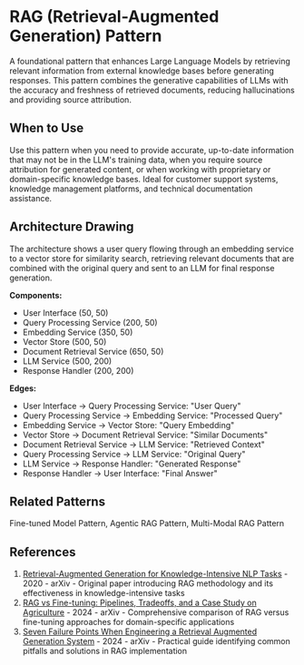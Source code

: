 # RAG (Retrieval-Augmented Generation) Pattern

A foundational pattern that enhances Large Language Models by retrieving relevant information from external knowledge bases before generating responses. This pattern combines the generative capabilities of LLMs with the accuracy and freshness of retrieved documents, reducing hallucinations and providing source attribution.

## When to Use

Use this pattern when you need to provide accurate, up-to-date information that may not be in the LLM's training data, when you require source attribution for generated content, or when working with proprietary or domain-specific knowledge bases. Ideal for customer support systems, knowledge management platforms, and technical documentation assistance.

## Architecture Drawing

The architecture shows a user query flowing through an embedding service to a vector store for similarity search, retrieving relevant documents that are combined with the original query and sent to an LLM for final response generation.

**Components:**
- User Interface (50, 50)
- Query Processing Service (200, 50)
- Embedding Service (350, 50)
- Vector Store (500, 50)
- Document Retrieval Service (650, 50)
- LLM Service (500, 200)
- Response Handler (200, 200)

**Edges:**
- User Interface → Query Processing Service: "User Query"
- Query Processing Service → Embedding Service: "Processed Query"
- Embedding Service → Vector Store: "Query Embedding"
- Vector Store → Document Retrieval Service: "Similar Documents"
- Document Retrieval Service → LLM Service: "Retrieved Context"
- Query Processing Service → LLM Service: "Original Query"
- LLM Service → Response Handler: "Generated Response"
- Response Handler → User Interface: "Final Answer"

## Related Patterns

Fine-tuned Model Pattern, Agentic RAG Pattern, Multi-Modal RAG Pattern

## References

1. [Retrieval-Augmented Generation for Knowledge-Intensive NLP Tasks](https://arxiv.org/abs/2005.11401) - 2020 - arXiv - Original paper introducing RAG methodology and its effectiveness in knowledge-intensive tasks
2. [RAG vs Fine-tuning: Pipelines, Tradeoffs, and a Case Study on Agriculture](https://arxiv.org/abs/2401.08406) - 2024 - arXiv - Comprehensive comparison of RAG versus fine-tuning approaches for domain-specific applications
3. [Seven Failure Points When Engineering a Retrieval Augmented Generation System](https://arxiv.org/abs/2401.05856) - 2024 - arXiv - Practical guide identifying common pitfalls and solutions in RAG implementation
